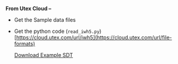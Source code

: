 **From Utex Cloud –**  
- Get the Sample data files  
- Get the python code (`read_iwh5.py`)  
  [https://cloud.utex.com/url/iwh5](https://cloud.utex.com/url/file-formats)

  [Download Example SDT](SDT/C_SCANAT.SDT)